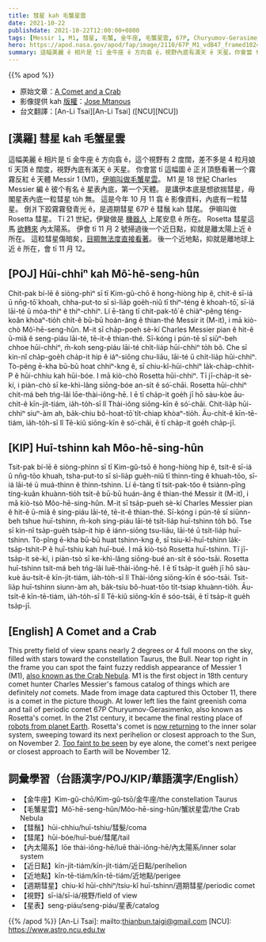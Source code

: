 ```yaml
---
title: 彗星 kah 毛蟹星雲
date: 2021-10-22
publishdate: 2021-10-22T12:00:00+0800
tags: [Messir 1, M1, 彗星, 毛蟹, 金牛座, 毛蟹星雲, 67P, Churyumov-Gerasimenko, 67P Churyumov-Gerasimenko, 週期彗星, 彗鬚, 彗尾, 近日點, 近地點, Rosetta 彗星, 彗星 67P]
hero: https://apod.nasa.gov/apod/fap/image/2110/67P_M1_vdB47_framed1024c.jpg
summary: 這幅美麗 ê 相片是 tī 金牛座 ê 方向翕 ê，視野內底有滿天 ê 天星。你會當 tī 正爿頂懸看著一个霧霧反紅 ê 天體 Messir 1 (M1)，伊嘛叫做毛蟹星雲。
---
```


{{% apod %}}

- 原始文章：[A Comet and a Crab](https://apod.nasa.gov/apod/ap211022.html)
- 影像提供 kah [版權][copyright]：[Jose Mtanous](https://mtanous.wordpress.com/)
- 台文翻譯：[An-Li Tsai][An-Li Tsai] ([NCU][NCU])

## [漢羅] 彗星 kah 毛蟹星雲
這幅美麗 ê 相片是 tī 金牛座 ê 方向翕 ê，這个視野有 2 度闊，差不多是 4 粒月娘 tī 天頂 ê 闊度，視野內底有滿天 ê 天星。
你會當 tī 這幅圖 ê 正爿頂懸看著一个霧霧反紅 ê 天體 Messir 1 (M1)，[伊嘛叫做毛蟹星雲][also known as the Crab Nebula]。
M1 是 18 世紀 Charles Messier 編 ê 彼个有名 ê 星表內底，第一个天體。
是講伊本底是想欲揣彗星，毋閣星表內底一粒彗星 to̍h 無。
這是今年 10 月 11 翕 ê 影像資料，內底有一粒彗星。
倒爿下跤霧霧發青光 ê，是週期彗星 67P ê 彗鬚 kah 彗尾。
伊嘛叫做 Rosetta 彗星。
Tī 21 世紀，伊變做是 [機器人][robots from planet Earth] 上尾安息 ê 所在。
Rosetta 彗星這馬 [欲轉來][now returning t] 內太陽系。
伊會 tī 11 月 2 號掃過後一个近日點，抑就是離太陽上近 ê 所在。
這粒彗星傷暗矣，[目睭無法度直接看著][Too faint to be seen]。
後一个近地點，抑就是離地球上近 ê 所在，會 tī 11 月 12。


## [POJ] Hūi-chhiⁿ kah Mô͘-hē-seng-hûn
Chit-pak bí-lē ê siòng-phìⁿ sī tī Kim-gû-chō ê hong-hiòng hip ê, chit-ê sī-iá ū nn̄g-tō͘ khoah, chha-put-to sī sì-lia̍p goe̍h-niû tī thiⁿ-téng ê khoah-tō͘, sī-iá lāi-té ū móa-thiⁿ ê thiⁿ-chhiⁿ.
Lí ē-tàng tī chit-pak-tô͘ ê chiàⁿ-pêng téng-koân khòaⁿ-tio̍h chi̍t-ê bū-bū hoán-âng ê thian-thé Messir it (M-it), i mā kiò-chò Mô͘-hē-seng-hûn.
M-it sī cha̍p-poeh sè-kí Charles Messier pian ê hit-ê ū-miâ ê seng-piáu lāi-té, tē-it-ê thian-thé.
Sī-kóng i pún-tē sī siūⁿ-beh chhoe hūi-chhiⁿ, m̄-koh seng-piáu lāi-té chi̍t-lia̍p hūi-chhiⁿ to̍h bô.
Che sī kin-nî cha̍p-goe̍h cha̍p-it hip ê iáⁿ-siōng chu-liāu, lāi-té ū chi̍t-lia̍p hūi-chhiⁿ.
Tò-pêng ē-kha bū-bū hoat chhiⁿ-kng ê, sī chiu-kî-hūi-chhiⁿ la̍k-cha̍p-chhit-P ê hūi-chhiu kah hūi-bóe.
I mā kiò-chò Rosetta hūi-chhiⁿ.
Tī jī-cha̍p-it sè-kí, i piàn-chò sī ke-khì-lâng siōng-bóe an-si̍t ê só͘-chāi.
Rosetta hūi-chhiⁿ chit-má beh tńg-lâi lōe-thài-iông-hē.
I ē tī cha̍p-it goe̍h jī hō sàu-kòe āu-chi̍t-ê kīn-ji̍t-tiám, ia̍h-to̍h-sī lî Thài-iông siōng-kīn ê só͘-chāi.
Chit-lia̍p hūi-chhiⁿ siuⁿ-àm ah, ba̍k-chiu bô-hoat-tō͘ ti̍t-chiap khòaⁿ-tio̍h.
Āu-chi̍t-ê kīn-tē-tiám, ia̍h-to̍h-sī lî Tē-kiû siōng-kīn ê só͘-chāi, ē tī cha̍p-it goe̍h cha̍p-jī.

## [KIP] Huī-tshinn kah Môo-hē-sing-hûn
Tsit-pak bí-lē ê siòng-phìnn sī tī Kim-gû-tsō ê hong-hiòng hip ê, tsit-ê sī-iá ū nn̄g-tōo khuah, tsha-put-to sī sì-lia̍p gue̍h-niû tī thinn-tíng ê khuah-tōo, sī-iá lāi-té ū muá-thinn ê thinn-tshinn.
Lí ē-tàng tī tsit-pak-tôo ê tsiànn-pîng tíng-kuân khuànn-tio̍h tsi̍t-ê bū-bū huán-âng ê thian-thé Messir it (M-it), i mā kiò-tsò Môo-hē-sing-hûn.
M-it sī tsa̍p-pueh sè-kí Charles Messier pian ê hit-ê ū-miâ ê sing-piáu lāi-té, tē-it-ê thian-thé.
Sī-kóng i pún-tē sī siūnn-beh tshue huī-tshinn, m̄-koh sing-piáu lāi-té tsi̍t-lia̍p huī-tshinn to̍h bô.
Tse sī kin-nî tsa̍p-gue̍h tsa̍p-it hip ê iánn-siōng tsu-liāu, lāi-té ū tsi̍t-lia̍p huī-tshinn.
Tò-pîng ē-kha bū-bū huat tshinn-kng ê, sī tsiu-kî-huī-tshinn la̍k-tsa̍p-tshit-P ê huī-tshiu kah huī-bué.
I mā kiò-tsò Rosetta huī-tshinn.
Tī jī-tsa̍p-it sè-kí, i piàn-tsò sī ke-khì-lâng siōng-bué an-si̍t ê sóo-tsāi.
Rosetta huī-tshinn tsit-má beh tńg-lâi luē-thài-iông-hē.
I ē tī tsa̍p-it gue̍h jī hō sàu-kuè āu-tsi̍t-ê kīn-ji̍t-tiám, ia̍h-to̍h-sī lî Thài-iông siōng-kīn ê sóo-tsāi.
Tsit-lia̍p huī-tshinn siunn-àm ah, ba̍k-tsiu bô-huat-tōo ti̍t-tsiap khuànn-tio̍h.
Āu-tsi̍t-ê kīn-tē-tiám, ia̍h-to̍h-sī lî Tē-kiû siōng-kīn ê sóo-tsāi, ē tī tsa̍p-it gue̍h tsa̍p-jī.

## [English] A Comet and a Crab
This pretty field of view spans nearly 2 degrees or 4 full moons on the sky, filled with stars toward the constellation Taurus, the Bull.
Near top right in the frame you can spot the faint fuzzy reddish appearance of Messier 1 (M1), [also known as the Crab Nebula][also known as the Crab Nebula].
M1 is the first object in 18th century comet hunter Charles Messier's famous catalog of things which are definitely *not* comets.
Made from image data captured this October 11, there is a comet in the picture though.
At lower left lies the faint greenish coma and tail of periodic comet 67P Churyumov-Gerasimenko, also known as Rosetta's comet.
In the 21st century, it became the final resting place of [robots from planet Earth][robots from planet Earth].
Rosetta's comet is [now returning][now returning e] to the inner solar system, sweeping toward its next perihelion or closest approach to the Sun, on November 2.
[Too faint to be seen][Too faint to be seen] by eye alone, the comet's next perigee or closest approach to Earth will be November 12.

## 詞彙學習（台語漢字/POJ/KIP/華語漢字/English）
- 【金牛座】Kim-gû-chō/Kim-gû-tsō/金牛座/the constellation Taurus
- 【毛蟹星雲】Mô͘-hē-seng-hûn/Môo-hē-sing-hûn/蟹狀星雲/the Crab Nebula
- 【彗鬚】hūi-chhiu/huī-tshiu/彗髮/coma
- 【彗尾】hūi-bóe/huī-bué/彗尾/tail
- 【內太陽系】lōe thài-iông-hē/luē thài-iông-hē/內太陽系/inner solar system
- 【近日點】kīn-ji̍t-tiám/kīn-ji̍t-tiám/近日點/perihelion
- 【近地點】kīn-tē-tiám/kīn-tē-tiám/近地點/perigee
- 【週期彗星】chiu-kî hūi-chhiⁿ/tsiu-kî huī-tshinn/週期彗星/periodic comet
- 【視野】sī-iá/sī-iá/視野/field of view
- 【星表】seng-piáu/seng-piáu/星表/catalog


{{% /apod %}}
[An-Li Tsai]: mailto:thianbun.taigi@gmail.com
[NCU]: https://www.astro.ncu.edu.tw

[copyright]: https://apod.nasa.gov/apod/fap/lib/about_apod.html#srapply

[also known as the Crab Nebula]:https://www.nasa.gov/feature/goddard/2017/messier-1-the-crab-nebula
[robots from planet Earth]:https://solarsystem.nasa.gov/missions/rosetta-philae/in-depth/
[now returning e]:https://apod.nasa.gov/apod/ap210910.html
[now returning t]:https://apod.tw/daily/20210910/
[Too faint to be seen]:https://theskylive.com/67p-info
